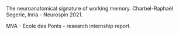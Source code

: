 The neuroanatomical signature of working memory.
Charbel-Raphaël Segerie, Inria - Neurospin 2021.

MVA - Ecole des Ponts - research internship report.
